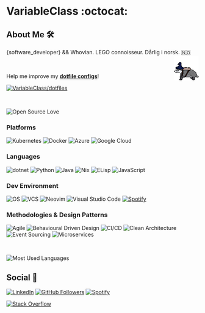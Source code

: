 # VariableClass :octocat:

## About Me :hammer_and_wrench:

{software_developer} && Whovian. LEGO connoisseur. Dårlig i norsk. :norway:
[<img src="https://github.com/VariableClass/VariableClass/blob/master/res/badger.gif?raw=true" width=64 align="right" style="image-rendering: pixelated;" />](https://github.com/VariableClass/2d-platfomer)

<br />

Help me improve my [__dotfile configs__](https://github.com/VariableClass/dotfiles)!

[![VariableClass/dotfiles](https://github-readme-stats.vercel.app/api/pin/?username=VariableClass&repo=dotfiles)](https://github.com/VariableClass/dotfiles)

<br />

![Open Source Love](https://badges.frapsoft.com/os/v1/open-source.png?v=103)

### Platforms

![Kubernetes](https://img.shields.io/badge/kubernetes-blue?style=flat&logo=kubernetes&logoColor=white)
![Docker](https://img.shields.io/badge/docker-blue?style=flat&logo=docker&logoColor=white)
![Azure](https://img.shields.io/badge/azure-navy?style=flat&logo=microsoft%20azure&logoColor=white)
![Google Cloud](https://img.shields.io/badge/google%20cloud-darkred?style=flat&logo=google%20cloud&logoColor=white)

### Languages

![dotnet](https://img.shields.io/badge/c%23-purple?style=flat&logo=.net&logoColor=white)
![Python](https://img.shields.io/badge/python-blue?style=flat&logo=python&logoColor=white)
![Java](https://img.shields.io/badge/java-orange?style=flat&logo=openjdk&logoColor=white)
![Nix](https://img.shields.io/badge/nix-blue?style=flat&logo=nixos&logoColor=white)
![ELisp](https://img.shields.io/badge/elisp-violet?style=flat&logo=gnu%20emacs&logoColor=white)
![JavaScript](https://img.shields.io/badge/javascript-yellow?style=flat&logo=javascript&logoColor=white)

### Dev Environment

![OS](https://img.shields.io/badge/os-*nix-yellow?style=flat&logo=linux&logoColor=white)
![VCS](https://img.shields.io/badge/vcs-git-orange?style=flat&logo=git&logoColor=white)
![Neovim](https://img.shields.io/badge/neovim-brightgreen?style=flat&logo=neovim&logoColor=white)
![Visual Studio Code](https://img.shields.io/badge/vs%20code-blue?style=flat&logo=visual%20studio%20code&logoColor=white)
[![Spotify](https://img.shields.io/badge/spotify-brightgreen?style=flat&logo=spotify&logoColor=white)](https://open.spotify.com/playlist/7yTlirpeYc0BtN0EGWSG9f?si=HPgPPfjOSIGkGragZzuIuw)

### Methodologies & Design Patterns

![Agile](https://img.shields.io/badge/agile-grey?style=for-the-badge)
![Behavioural Driven Design](https://img.shields.io/badge/bdd-grey?style=for-the-badge)
![CI/CD](https://img.shields.io/badge/ci/cd-grey?style=for-the-badge)
![Clean Architecture](https://img.shields.io/badge/clean%20architecture-grey?style=for-the-badge)
![Event Sourcing](https://img.shields.io/badge/event%20sourcing-grey?style=for-the-badge)
![Microservices](https://img.shields.io/badge/microservices-grey?style=for-the-badge)


<br />

![Most Used Languages](https://github-readme-stats.vercel.app/api/top-langs/?username=VariableClass&layout=compact&hide=HLSL)
<br />

## Social :rocket:

[![LinkedIn](https://img.shields.io/badge/LinkedIn-Calle%20Veale-blue?style=social&logo=linkedin)](https://www.linkedin.com/in/callumveale/)
[![GitHub Followers](https://img.shields.io/github/followers/VariableClass?label=Followers&style=social)](https://github.com/VariableClass)
[![Spotify](https://img.shields.io/badge/Spotify-Calle%20Veale-white?style=flat&logo=spotify&color=black)](https://open.spotify.com/user/112124278)

[![Stack Overflow](https://github-readme-stackoverflow.vercel.app/?userID=7744187&layout=compact)](https://stackoverflow.com/users/7744187/)

